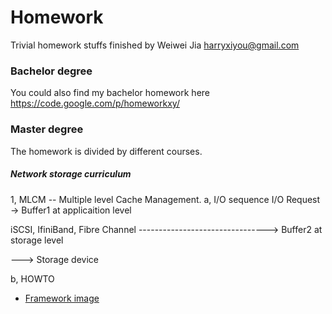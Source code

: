 Homework
========

Trivial homework stuffs finished by Weiwei Jia <harryxiyou@gmail.com>

### Bachelor degree

You could also find my bachelor homework here
https://code.google.com/p/homeworkxy/

### Master degree

The homework is divided by different courses.

##### Network storage curriculum

1, MLCM -- Multiple level Cache Management.
   a, I/O sequence
   I/O Request -> Buffer1 at applicaition level 
   
   iSCSI, IfiniBand, Fibre Channel
   --------------------------------> Buffer2 at storage level
   
   ---> Storage device

   b, HOWTO
   * [Framework image](https://github.com/HarryWei/homework/blob/master/images/MLCM.jpg)

